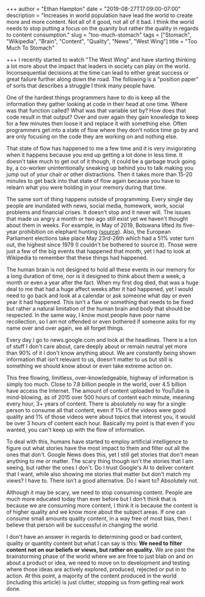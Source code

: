 +++
author = "Ethan Hampton"
date = "2019-08-27T17:09:00-07:00"
description = "Increases in world population have lead the world to create more and more content. Not all of it good, not all of it bad. I think the world needs to stop putting a focus on the quanity but rather the quality in regards to content consumption."
slug = "too-much-stomach"
tags = ["Stomach", "Wikipedia", "Brain", "Content", "Quality", "News", "West Wing"]
title = "Too Much To Stomach"

+++
I recently started to watch "The West Wing" and have starting thinking a lot more about the impact that leaders in society can play on the world. Inconsequential decisions at the time can lead to either great success or great failure further along down the road. The following is a "position paper" of sorts that describes a struggle I think many people have. 

One of the hardest things programmers have to do is keep all the information they gather looking at code in their head at one time. Where was that function called? What was that variable set by? How does that code result in that output? Over and over again they gain knowledge to keep for a few minutes then loose it and replace it with something else. Often programmers get into a state of flow where they don't notice time go by and are only focusing on the code they are working on and nothing else.

That state of flow has happened to me a few time and it is very invigorating when it happens because you end up getting a lot done in less time. It doesn't take much to get out of it though, it could be a garbage truck going by, a co-worker unintentionally sneaking up behind you to talk making you jump out of your chair or other distractions. Then it takes more than 15-20 minutes to get back into that state of flow again because you have to relearn what you were holding in your memory during that time.

The same sort of thing happens outside of programming. Every single day people are inundated with news, social media, homework, work, social problems and financial crises. It doesn't stop and it never will. The issues that made us angry a month or two ago still exist yet we haven't thought about them in weeks. For example, in May of 2019, Botswana lifted its five-year prohibition on elephant hunting ([source](https://www.nytimes.com/2019/05/23/world/africa/botswana-elephant-hunting.html)). Also, the European Parliament elections take place May 23rd-26th which had a 51% voter turn out, the highest since 1979 (I couldn't be bothered to source it). Those were just a few of the big events that happened that month, yet I had to look at Wikipedia to remember that these things had happened.

The human brain is not designed to hold all these events in our memory for a long duration of time, nor is it designed to think about them a week, a month or even a year after the fact. When my first dog died, that was a huge deal to me that had a huge affect weeks after it had happened, yet I would need to go back and look at a calendar or ask someone what day or even year it had happened. This isn't a flaw or something that needs to be fixed but rather a natural limitation of the human brain and body that should be respected. In the same way, I know most people have poor name recollection, so I am not offended or even bothered if someone asks for my name over and over again, we all forget things.

Every day I go to news.google.com and look at the headlines. There is a ton of stuff I don't care about, care deeply about or remain neutral yet more than 90% of it I don't know anything about. We are constantly being shown information that isn't relevant to us, doesn't matter to us but still is something we should know about or even take extreme action on.

This free flowing, limitless, over-knowledgeable, highway of information is simply too much. Close to 7.8 billion people in the world, over 4.5 billion have access the Internet. The amount of content uploaded to YouTube is mind-blowing, as of 2015 over 500 hours of content each minute, meaning every hour, 3+ years of content. There is absolutely no way for a single person to consume all that content, even if 1% of the videos were good quality and 1% of those videos were about topics that interest you, it would be over 3 hours of content each hour. Basically my point is that even if you wanted, you can't keep up with the flow of information.

To deal with this, humans have started to employ artificial intelligence to figure out what stories have the most impact to them and filter out all the ones that don't. Google News does this, yet I still get stories that don't mean anything to me or matter. The scary thing though isn't the stories that I am seeing, but rather the ones I don't. Do I trust Google's AI to deliver content that I want, while also showing me stories that matter but don't match my views? I have to. There isn't a good alternative. Do I want to? Absolutely not. 

Although it may be scary, we need to stop consuming content. People are much more educated today than ever before but I don't think that is because we are consuming more content, I think it is because the content is of higher quality and we know more about the subject areas. If one can consume small amounts quality content, in a way free of most bias, then I believe that person will be successful in changing the world.

I don't have an answer in regards to determining good or bad content, quality or quantity content but what I can say is this: **We need to filter content not on our beliefs or views, but rather on quality.** We are past the brainstorming phase of the world where we are free to just blab on and on about a product or idea, we need to move on to development and testing where those ideas are actively explored, produced, rejected or put in to action. At this point, a majority of the content produced in the world (including this article) is just clutter, stopping us from getting real work done.